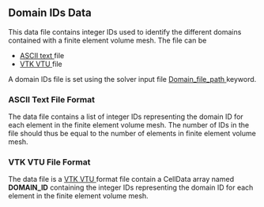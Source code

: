 
<h2 id="data_file_formats_domain"> Domain IDs Data </h2>
This data file contains integer IDs used to identify the different domains contained with a finite 
element volume mesh. The file can be 
<ul style="list-style-type:disc">
<li> <a href="#data_file_formats_domain_text"> ASCII text </a> file </li> 
<li> <a href="#data_file_formats_domain_vtk"> VTK VTU </a> file </li> 
</ul>

A domain IDs file is set using the solver input file <a href="#mesh_params_Domain_file_path"> Domain_file_path </a> keyword.

<h3 id="data_file_formats_domain_text"> ASCII Text File Format </h3>
The data file contains a list of integer IDs representing the domain ID for each element in the finite 
element volume mesh. The number of IDs in the file should thus be equal to the number of elements in 
finite element volume mesh.

<h3 id="data_file_formats_domain_vtk"> VTK VTU File Format </h3>
The data file is a <a href="#appendix_vtk_file_format"> VTK VTU </a> format file contain a CellData array 
named <strong>DOMAIN_ID</strong> containing the integer IDs representing the domain ID for each element in the finite element volume mesh.


